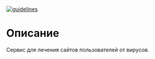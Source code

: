[![guidelines](https://img.shields.io/badge/guidelines-violated-fce220.svg)](https://gitlab.beget.ru/api0/guidelines)

# Описание
Сервис для лечения сайтов пользователей от вирусов.
